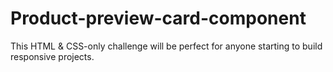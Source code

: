 # Product-preview-card-component
 This HTML & CSS-only challenge will be perfect for anyone starting to build responsive projects.

